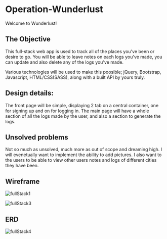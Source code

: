 # Operation-Wunderlust

Welcome to Wunderlust!


## The Objective

This full-stack web app is used to track all of the places you've been or desire to go.
You will be able to leave notes on each logs you've made, you can update and also delete any of the logs you've made.


Various technologies will be used to make this poosible; jQuery, Bootstrap, Javascript, HTML/CSS(SASS), along with a built API by yours truly.



## Design details:
The front page will be simple, displaying 2 tab on a central container, one for signing up and on for logging in.
The main page will have a whole section of all the logs made by the user, and also a section to generate the logs.

## Unsolved problems

Not so much as unsolved, much more as out of scope and dreaming high. I will evenetually want to implement
the ability to add pictures. I also want to the users to be able to view other users notes and logs of different cities they have been.


## Wireframe

![fullStack1](https://media.git.generalassemb.ly/user/33542/files/bf015500-7cc1-11eb-94e2-e809a53be7db)


![fullStack3](https://media.git.generalassemb.ly/user/33542/files/d6404280-7cc1-11eb-8584-74d87b2236c0)


## ERD
![fullStack4](https://media.git.generalassemb.ly/user/33542/files/d9d3c980-7cc1-11eb-9584-a8f25c69ea53)
